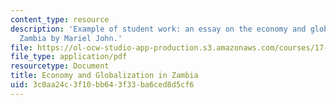 ```yaml
---
content_type: resource
description: 'Example of student work: an essay on the economy and globalization of
  Zambia by Mariel John.'
file: https://ol-ocw-studio-app-production.s3.amazonaws.com/courses/17-199j-working-in-a-global-economy-fall-2005/3c0aa24c3f10bb643f33ba6ced8d5cf6_EconomyandGlobalizationinZambia.pdf
file_type: application/pdf
resourcetype: Document
title: Economy and Globalization in Zambia
uid: 3c0aa24c-3f10-bb64-3f33-ba6ced8d5cf6
---
```


